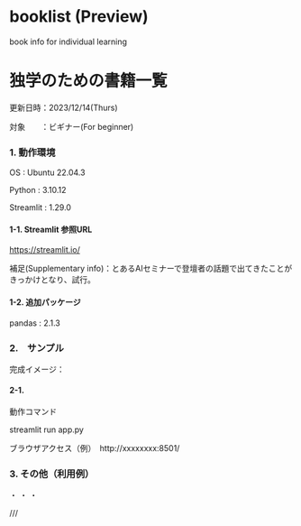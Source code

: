 # booklist (Preview)
book info for individual learning

# 独学のための書籍一覧
更新日時：2023/12/14(Thurs)

対象　　：ビギナー(For beginner)

### 1. 動作環境
OS : Ubuntu 22.04.3

Python : 3.10.12

Streamlit : 1.29.0

#### 1-1. Streamlit 参照URL
https://streamlit.io/

補足(Supplementary info)：とあるAIセミナーで登壇者の話題で出てきたことがきっかけとなり、試行。

#### 1-2. 追加パッケージ

pandas : 2.1.3


### 2.　サンプル

完成イメージ：

#### 2-1.
動作コマンド

streamlit run app.py

ブラウザアクセス（例）　http://xxxxxxxx:8501/


### 3. その他（利用例）

・
・
・

///
